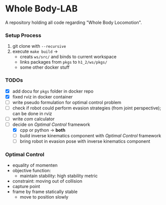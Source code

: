 # Whole Body-LAB
A repository holding all code regarding "Whole Body Locomotion".

### Setup Process
1. git clone with `--recursive`
2. execute `make build` ->
    - creats `ws/src/` and binds to current workspace
    - links packages from `pkgs` to `h1_2/ws/pkgs/`
    - some other docker stuff

### TODOs
- [x] add docu for `pkgs` folder in docker repo
- [x] fixed rviz in docker container
- [ ] write pseudo formulation for optimal control problem
- [ ] check if robot could perform evasion strategies (from joint perspective); can be done in rviz
- [ ] write *com* calculator
- [ ] decide on *Optimal Control* framework
    - [x] cpp or python -> **both**
    - [ ] build inverse kinematics component with *Optimal Control* framework
    - [ ] bring robot in evasion pose with inverse kinematics component

### Optimal Control
- equality of momenten
- objective function: 
    - maintain stability: high stability metric
- constraint: moving out of collision
- capture point
- frame by frame statically stable
    - move to position slowly
